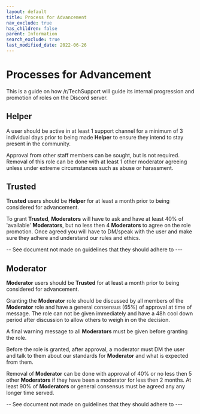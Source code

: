 ```yaml
---
layout: default
title: Process for Advancement
nav_exclude: true
has_children: false
parent: Information
search_exclude: true
last_modified_date: 2022-06-26
---
```


# Processes for Advancement
This is a guide on how /r/TechSupport will guide its internal progression and promotion of roles on the Discord server.

## Helper
A user should be active in at least 1 support channel for a minimum of 3 individual days prior to being made **Helper** to ensure they intend to stay present in the community.

Approval from other staff members can be sought, but is not required. Removal of this role can be done with at least 1 other moderator agreeing unless under extreme circumstances such as abuse or harassment.

## Trusted
**Trusted** users should be **Helper** for at least a month prior to being considered for advancement.

To grant **Trusted**, **Moderators** will have to ask and have at least 40% of 'available' **Moderators**, but no less then 4 **Moderators** to agree on the role promotion. Once agreed you will have to DM/speak with the user and make sure they adhere and understand our rules and ethics.

-- See document not made on guidelines that they should adhere to ---

## Moderator
**Moderator** users should be **Trusted** for at least a month prior to being considered for advancement.

Granting the **Moderator** role should be discussed by all members of the **Moderator** role and have a general consensus (65%) of approval at time of message. The role can not be given immediately and have a 48h cool down period after discussion to allow others to weigh in on the decision.

A final warning message to all **Moderators** must be given before granting the role.

Before the role is granted, after approval, a moderator must DM the user and talk to them about our standards for **Moderator** and what is expected from them.

Removal of **Moderator** can be done with approval of 40% or no less then 5 other **Moderators** if they have been a moderator for less then 2 months. At least 90% of **Moderators** or general consensus must be agreed any any longer time served.

-- See document not made on guidelines that they should adhere to ---
